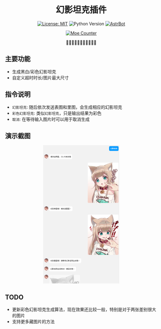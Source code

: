 
<div align="center">

# 幻影坦克插件

[![License: MIT](https://img.shields.io/badge/License-MIT-green.svg)](https://opensource.org/licenses/MIT)
![Python Version](https://img.shields.io/badge/Python-3.10%2B-blue)
[![AstrBot](https://img.shields.io/badge/AstrBot-3.4%2B-orange.svg)](https://github.com/Soulter/AstrBot)

</div>

<div align="center">

[![Moe Counter](https://count.getloli.com/get/@MirageTank?theme=minecraft&padding=5&offset=0&align=top&scale=1&pixelated=1&darkmode=auto)](https://github.com/Yuzi-Liang/astrbot_plugin_mirage_tank)

</div>

<div align="center">

🔨🔨🔨🔨🔨🔨🔨🔨🔨🔨🔨

</div>

## 主要功能
- 生成黑白/彩色幻影坦克
- 自定义超时时长/图片最大尺寸

## 指令说明

- `幻影坦克`: 随后依次发送表图和里图，会生成相应的幻影坦克
- `彩色幻影坦克`: 类似`幻影坦克`，只是输出结果为彩色
- `取消`: 在等待输入图片时可以用于取消生成

## 演示截图

<div align="center">
<img src="https://raw.githubusercontent.com/Yuzi-Liang/astrbot_plugin_mirage_tank/master/example.png" width="50%" alt="示例">
</div>

## TODO
- 更新彩色幻影坦克生成算法，现在效果还比较一般，特别是对于两张差别很大的图片
- 支持更多藏图片的方法